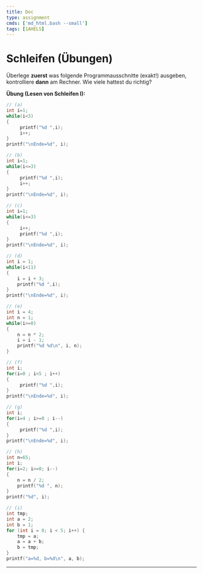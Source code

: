 ```yaml
---
title: Doc
type: assignment
cmds: ['md_html.bash --small']
tags: [1AHELS]
---
```


# Schleifen (Übungen)

Überlege **zuerst** was folgende Programmausschnitte (exakt!) ausgeben, kontrolliere **dann** am Rechner. Wie viele hattest du richtig?

**Übung (Lesen von Schleifen I):**


```c
// (a)
int i=1;
while(i<3)
{
     printf("%d ",i);
     i++;
}
printf("\nEnde=%d", i);
```


```c
// (b)
int i=1;
while(i<=3)
{
     printf("%d ",i);
     i++;
}
printf("\nEnde=%d", i);
```


```c
// (c)
int i=1;
while(i<=3)
{
     i++;
     printf("%d ",i);
}
printf("\nEnde=%d", i);
```

```c
// (d)
int i = 1;
while(i<11) 
{
	i = i + 3;
	printf("%d ",i);
}
printf("\nEnde=%d", i);
```


```c
// (e)
int i = 4;
int n = 1;
while(i>=0)
{
	n = n * 2;
	i = i - 1;
	printf("%d %d\n", i, n);
}
```


```c
// (f)
int i;
for(i=0 ; i<5 ; i++)
{
     printf("%d ",i);
}
printf("\nEnde=%d", i);
```

```c
// (g)
int i;
for(i=4 ; i>=0 ; i--)
{
     printf("%d ",i);
}
printf("\nEnde=%d", i);
```


```c
// (h)
int n=65;
int i;
for(i=2; i>=0; i--)
{
	n = n / 2;
	printf("%d ", n);
}
printf("%d", i);
```


```c
// (i)
int tmp;
int a = 2;
int b = 1;      
for (int i = 0; i < 5; i++) {
	tmp = a;
	a = a + b;
	b = tmp;
}
printf("a=%d, b=%d\n", a, b);
```

---



